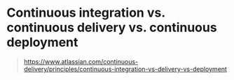 # Continuous integration vs. continuous delivery vs. continuous deployment

> <https://www.atlassian.com/continuous-delivery/principles/continuous-integration-vs-delivery-vs-deployment>
